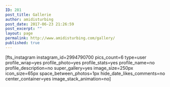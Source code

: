 ```yaml
---
ID: 281
post_title: Gallerie
author: amidisturbing
post_date: 2017-06-23 21:26:59
post_excerpt: ""
layout: page
permalink: http://www.amidisturbing.com/gallery/
published: true
---
```

[fts_instagram instagram_id=2994790700 pics_count=6 type=user profile_wrap=yes profile_photo=yes profile_stats=yes profile_name=no profile_description=no super_gallery=yes image_size=250px icon_size=65px space_between_photos=1px hide_date_likes_comments=no center_container=yes image_stack_animation=no]